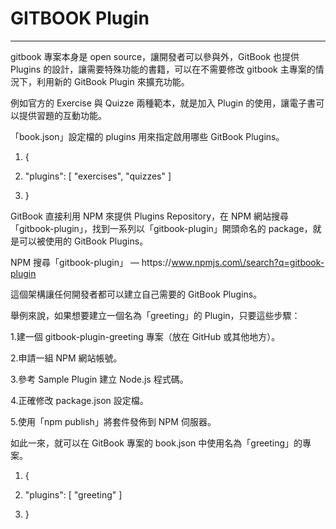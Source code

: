 # GITBOOK Plugin

---

gitbook 專案本身是 open source，讓開發者可以參與外，GitBook 也提供 Plugins 的設計，讓需要特殊功能的書籍，可以在不需要修改 gitbook 主專案的情況下，利用新的 GitBook Plugin 來擴充功能。

例如官方的 Exercise 與 Quizze 兩種範本，就是加入 Plugin 的使用，讓電子書可以提供習題的互動功能。

「book.json」設定檔的 plugins 用來指定啟用哪些 GitBook Plugins。

1. {

2. "plugins": \[ "exercises", "quizzes" \]

3. }


GitBook 直接利用 NPM 來提供 Plugins Repository，在 NPM 網站搜尋「gitbook-plugin」，找到一系列以「gitbook-plugin」開頭命名的 package，就是可以被使用的 GitBook Plugins。

NPM 搜尋「gitbook-plugin」 —  https:\/\/www.npmjs.com\/search?q=gitbook-plugin

這個架構讓任何開發者都可以建立自己需要的 GitBook Plugins。

舉例來說，如果想要建立一個名為「greeting」的 Plugin，只要這些步驟：

1.建一個 gitbook-plugin-greeting 專案（放在 GitHub 或其他地方）。

2.申請一組 NPM 網站帳號。

3.參考 Sample Plugin 建立 Node.js 程式碼。

4.正確修改 package.json 設定檔。

5.使用「npm publish」將套件發佈到 NPM 伺服器。

如此一來，就可以在 GitBook 專案的 book.json 中使用名為「greeting」的專案。

1. {

2. "plugins": \[ "greeting" \]

3. }



